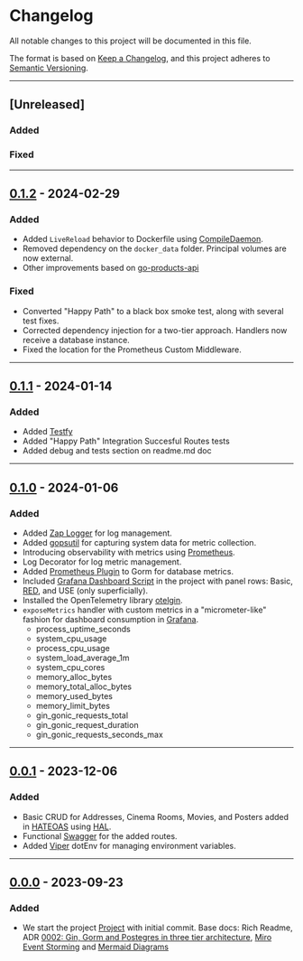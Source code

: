 # Changelog

All notable changes to this project will be documented in this file.

The format is based on [Keep a Changelog](https://keepachangelog.com/en/1.0.0/),
and this project adheres to [Semantic Versioning](https://semver.org/spec/v2.0.0.html).

---

## [Unreleased]
### Added

### Fixed

---

## [0.1.2] - 2024-02-29

### Added
- Added `LiveReload` behavior to Dockerfile using [CompileDaemon](https://github.com/githubnemo/CompileDaemon).
- Removed dependency on the `docker_data` folder. Principal volumes are now external.
- Other improvements based on [go-products-api](https://github.com/jtonynet/go-products-api)

### Fixed
- Converted "Happy Path" to a black box smoke test, along with several test fixes.
- Corrected dependency injection for a two-tier approach. Handlers now receive a database instance.
- Fixed the location for the Prometheus Custom Middleware.

---

## [0.1.1] - 2024-01-14
### Added
- Added [Testfy](github.com/stretchr/testify)
- Added "Happy Path" Integration Succesful Routes tests
- Added debug and tests section on readme.md doc

---

## [0.1.0] - 2024-01-06
### Added

- Added [Zap Logger](https://github.com/uber-go/zap) for log management.
- Added [gopsutil](https://github.com/shirou/gopsutil) for capturing system data for metric collection.
- Introducing observability with metrics using [Prometheus](https://github.com/prometheus/client_golang).
- Log Decorator for log metric management.
- Added [Prometheus Plugin](https://github.com/go-gorm/prometheus) to Gorm for database metrics.
- Included [Grafana Dashboard Script](./scripts/grafana-dashboards/dash-catalogo-api.json) in the project with panel rows: Basic, [RED](https://www.weave.works/blog/the-red-method-key-metrics-for-microservices-architecture/), and USE (only superficially).
- Installed the OpenTelemetry library [otelgin](https://github.com/open-telemetry/opentelemetry-go-contrib).
- `exposeMetrics` handler with custom metrics in a "micrometer-like" fashion for dashboard consumption in [Grafana](https://grafana.com/).
  - process_uptime_seconds
  - system_cpu_usage
  - process_cpu_usage
  - system_load_average_1m
  - system_cpu_cores
  - memory_alloc_bytes
  - memory_total_alloc_bytes
  - memory_used_bytes
  - memory_limit_bytes
  - gin_gonic_requests_total
  - gin_gonic_request_duration
  - gin_gonic_requests_seconds_max

---

## [0.0.1] - 2023-12-06
### Added

- Basic CRUD for Addresses, Cinema Rooms, Movies, and Posters added in [HATEOAS](https://en.wikipedia.org/wiki/HATEOAS) using [HAL](https://github.com/toedter/hal-explorer).
- Functional [Swagger](https://github.com/swaggo/gin-swagger) for the added routes.
- Added [Viper](https://github.com/spf13/viper) dotEnv for managing environment variables.

---

## [0.0.0] - 2023-09-23
### Added

- We start the project [Project](https://github.com/users/jtonynet/projects/2) with initial commit. Base docs: Rich Readme, ADR [0002: Gin, Gorm and Postegres in three tier architecture](./assets/architecture/decisions/0002-gin-gorm-and-postgres-in-three-tier-architecture.md), [Miro Event Storming](https://miro.com/app/board/uXjVNRofMoA=/) and [Mermaid Diagrams](https://github.com/jtonynet/cine-catalogo/tree/main#diagrams)

[0.1.2]: https://github.com/jtonynet/cine-catalogo/compare/v0.1.1...v0.1.2
[0.1.1]: https://github.com/jtonynet/cine-catalogo/compare/v0.1.0...v0.1.1
[0.1.0]: https://github.com/jtonynet/cine-catalogo/compare/v0.0.1...v0.1.0
[0.0.1]: https://github.com/jtonynet/cine-catalogo/compare/v0.0.0...v0.0.1
[0.0.0]: https://github.com/jtonynet/cine-catalogo/releases/tag/v0.0.0
